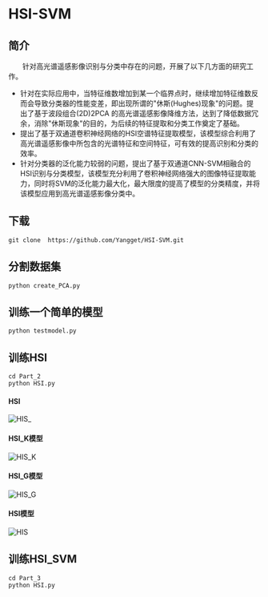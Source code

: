 # HSI-SVM

## 简介
　　针对高光谱遥感影像识别与分类中存在的问题，开展了以下几方面的研究工作。
+ 针对在实际应用中，当特征维数增加到某一个临界点时，继续增加特征维数反而会导致分类器的性能变差，即出现所谓的"休斯(Hughes)现象"的问题。提出了基于波段组合(2D)2PCA 的高光谱遥感影像降维方法，达到了降低数据冗余，消除"休斯现象"的目的，为后续的特征提取和分类工作奠定了基础。
+ 提出了基于双通道卷积神经网络的HSI空谱特征提取模型，该模型综合利用了高光谱遥感影像中所包含的光谱特征和空间特征，可有效的提高识别和分类的效率。
+ 针对分类器的泛化能力较弱的问题，提出了基于双通道CNN-SVM相融合的HSI识别与分类模型，该模型充分利用了卷积神经网络强大的图像特征提取能力，同时将SVM的泛化能力最大化，最大限度的提高了模型的分类精度，并将该模型应用到高光谱遥感影像分类中。

## 下载

```shell
git clone  https://github.com/Yangget/HSI-SVM.git
```
## 分割数据集

```
python create_PCA.py
```

## 训练一个简单的模型
```
python testmodel.py
```

## 训练HSI
```shell
cd Part_2
python HSI.py
```
#### HSI
![HIS_](https://github.com/Yangget/HSI-SVM/blob/master/Part_2/all.png)
#### HSI_K模型
![HIS_K](https://github.com/Yangget/HSI-SVM/blob/master/Part_2/HSI_K.png)
#### HSI_G模型
![HIS_G](https://github.com/Yangget/HSI-SVM/blob/master/Part_2/HSI_G.png)
#### HSI模型
![HIS](https://github.com/Yangget/HSI-SVM/blob/master/Part_2/HSI_A.png)

## 训练HSI_SVM
```shell
cd Part_3
python HSI.py
```
